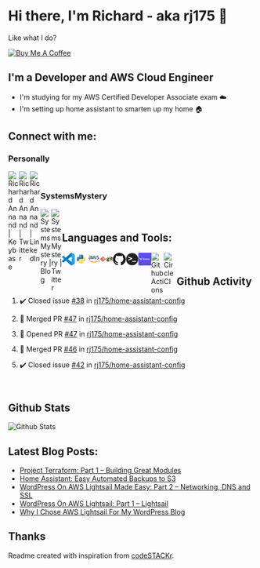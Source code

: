 # Hi there, I'm Richard - aka rj175 :wave:

Like what I do?

<a href="https://www.buymeacoffee.com/systemsmystery" target="_blank"><img width="174px" src="https://cdn.buymeacoffee.com/buttons/v2/default-red.png" alt="Buy Me A Coffee" ></a>
<br />

## I'm a Developer and AWS Cloud Engineer

- I'm studying for my AWS Certified Developer Associate exam :cloud:
- I'm setting up home assistant to smarten up my home :house:

## Connect with me:

### Personally

[<img align="left" alt="Richard Annand | Keybase" width="22px" src="https://cdn.jsdelivr.net/npm/simple-icons@v3/icons/keybase.svg" />][keybase]
[<img align="left" alt="Richard Annand | Twitter" width="22px" src="https://cdn.jsdelivr.net/npm/simple-icons@v3/icons/twitter.svg" />][twitter]
[<img align="left" alt="Richard Annand | LinkedIn" width="22px" src="https://cdn.jsdelivr.net/npm/simple-icons@v3/icons/linkedin.svg" />][linkedin]
<br />

### SystemsMystery
[<img align="left" alt="Systems Mystery | Blog" width="22px" src="https://cdn.jsdelivr.net/npm/simple-icons@v3/icons/wordpress.svg" />][blog]
[<img align="left" alt="SystemsMystery | Twitter" width="22px" src="https://cdn.jsdelivr.net/npm/simple-icons@v3/icons/twitter.svg" />][twitter]
<br />

## Languages and Tools:

<img align="left" alt="Visual Studio Code" width="26px" src="https://raw.githubusercontent.com/github/explore/80688e429a7d4ef2fca1e82350fe8e3517d3494d/topics/visual-studio-code/visual-studio-code.png" />
<img align="left" alt="Python" width="26px" src="https://raw.githubusercontent.com/github/explore/80688e429a7d4ef2fca1e82350fe8e3517d3494d/topics/python/python.png" />
<img align="left" alt="AWS" width="26px" src="https://raw.githubusercontent.com/github/explore/fbceb94436312b6dacde68d122a5b9c7d11f9524/topics/aws/aws.png" />
<img align="left" alt="Git" width="26px" src="https://raw.githubusercontent.com/github/explore/80688e429a7d4ef2fca1e82350fe8e3517d3494d/topics/git/git.png" />
<img align="left" alt="GitHub" width="26px" src="https://raw.githubusercontent.com/github/explore/78df643247d429f6cc873026c0622819ad797942/topics/github/github.png" />
<img align="left" alt="Terminal" width="26px" src="https://raw.githubusercontent.com/github/explore/80688e429a7d4ef2fca1e82350fe8e3517d3494d/topics/terminal/terminal.png" />
<img align="left" alt="Terraform" width="26px" src="https://raw.githubusercontent.com/github/explore/80688e429a7d4ef2fca1e82350fe8e3517d3494d/topics/terraform/terraform.png" />
<img align="left" alt="Github Actions" width="26px" src="https://cdn.jsdelivr.net/npm/simple-icons@v3/icons/githubactions.svg" />
<img align="left" alt="Circle CI" width="26px" src="https://cdn.jsdelivr.net/npm/simple-icons@v3/icons/circleci.svg" />
<br />

## Github Activity
<!--RECENT_ACTIVITY:start-->
1. ✔️ Closed issue [#38](https://github.com/rj175/home-assistant-config/issues/38) in [rj175/home-assistant-config](https://github.com/rj175/home-assistant-config)
2. 🎉 Merged PR [#47](https://github.com/rj175/home-assistant-config/pull/47) in [rj175/home-assistant-config](https://github.com/rj175/home-assistant-config)
3. 💪 Opened PR [#47](https://github.com/rj175/home-assistant-config/pull/47) in [rj175/home-assistant-config](https://github.com/rj175/home-assistant-config)

4. 🎉 Merged PR [#46](https://github.com/rj175/home-assistant-config/pull/46) in [rj175/home-assistant-config](https://github.com/rj175/home-assistant-config)
5. ✔️ Closed issue [#42](https://github.com/rj175/home-assistant-config/issues/42) in [rj175/home-assistant-config](https://github.com/rj175/home-assistant-config)
<!--RECENT_ACTIVITY:last_update_end-->
<!--RECENT_ACTIVITY:end-->

<br />

## Github Stats
![Github Stats](https://github-readme-stats.rj175.vercel.app/api?username=rj175&show_icons=true&hide_border=true)

## Latest Blog Posts:
<!-- BLOG-POST-LIST:START -->
- [Project Terraform: Part 1 – Building Great Modules](/project-terraform-making-great-modules/)
- [Home Assistant: Easy Automated Backups to S3](/home-assistant-easy-automated-backups-to-s3/)
- [WordPress On AWS Lightsail Made Easy: Part 2 – Networking, DNS and SSL](/wordpress-lightsail-networking-dns-ssl/)
- [WordPress On AWS Lightsail: Part 1 – Lightsail](/wordpress-aws-lightsail-part-1-lightsail/)
- [Why I Chose AWS Lightsail For My WordPress Blog](/why-i-chose-lightsail-over-roll-your-own/)
<!-- BLOG-POST-LIST:END -->

## Thanks
Readme created with inspiration from [codeSTACKr][codeSTACKr].

[blog]: https://blog.systemsmystery.tech
[keybase]: https://keybase.io/richard_annand
[twitter]: https://twitter.com/rj175
[twitter_sm]: https://twitter.com/SystemsMystery
[linkedin]: https://www.linkedin.com/in/richardannand/
[codeSTACKr]: https://github.com/codeSTACKr
